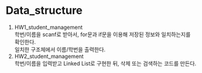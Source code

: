 # Data_structure
1. HW1_student_management<br/>
학번/이름을 scanf로 받아서, for문과 if문을 이용해 저장된 정보와 일치하는지를 확인한다.<br/>
일치한 구조체에서 이름/학번을 출력한다.<br/>
2. HW2_student_management<br/>
학번/이름을 입력받고 Linked List로 구현한 뒤, 삭제 또는 검색하는 코드를 만든다.
